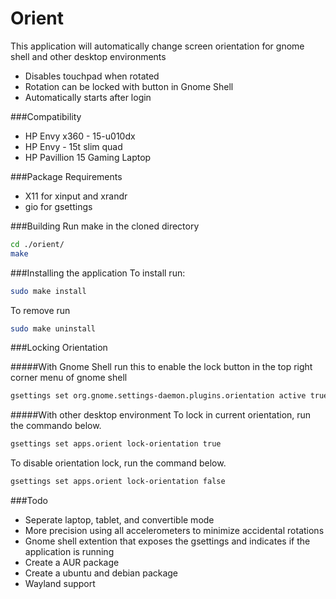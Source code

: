 # Orient
This application will automatically change screen orientation for gnome shell and other desktop environments
* Disables touchpad when rotated
* Rotation can be locked with button in Gnome Shell
* Automatically starts after login

###Compatibility
* HP Envy x360 - 15-u010dx
* HP Envy - 15t slim quad
* HP Pavillion 15 Gaming Laptop

###Package Requirements
* X11 for xinput and xrandr
* gio for gsettings

###Building
Run make in the cloned directory
````bash
cd ./orient/
make

````

###Installing the application
To install run:
````bash
sudo make install

````

To remove run
````bash
sudo make uninstall

````

###Locking Orientation

#####With Gnome Shell
run this to enable the lock button in the top right corner menu of gnome shell
````bash
gsettings set org.gnome.settings-daemon.plugins.orientation active true
````

#####With other desktop environment
To lock in current orientation, run the commando below.
````bash
gsettings set apps.orient lock-orientation true

````

To disable orientation lock, run the command below.
````bash
gsettings set apps.orient lock-orientation false

````

###Todo
* Seperate laptop, tablet, and convertible mode
* More precision using all accelerometers to minimize accidental rotations
* Gnome shell extention that exposes the gsettings and indicates if the
  application is running
* Create a AUR package
* Create a ubuntu and debian package
* Wayland support
